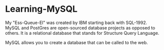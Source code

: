 # Learning-MySQL

My "Ess-Queue-El" was created by IBM starting back with SQL-1992.
MySQL and PostGres are open-sourced database projects as opposed to others.
It is a relational database that stands for Structure Query Language.

MySQL allows you to create a database that can be called to the web.
